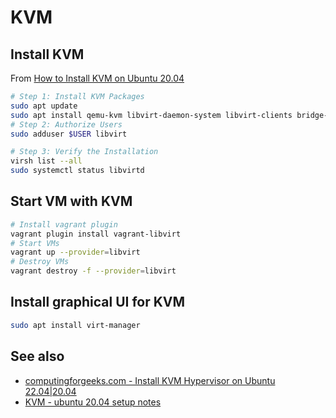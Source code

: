 # KVM

## Install KVM

From [How to Install KVM on Ubuntu 20.04](https://phoenixnap.com/kb/ubuntu-install-kvm)

```bash
# Step 1: Install KVM Packages
sudo apt update
sudo apt install qemu-kvm libvirt-daemon-system libvirt-clients bridge-utils
# Step 2: Authorize Users
sudo adduser $USER libvirt

# Step 3: Verify the Installation
virsh list --all
sudo systemctl status libvirtd
```

## Start VM with KVM

```bash
# Install vagrant plugin
vagrant plugin install vagrant-libvirt
# Start VMs
vagrant up --provider=libvirt
# Destroy VMs
vagrant destroy -f --provider=libvirt
```

## Install graphical UI for KVM

```bash
sudo apt install virt-manager
```

## See also

* [computingforgeeks.com - Install KVM Hypervisor on Ubuntu 22.04|20.04](https://computingforgeeks.com/install-kvm-hypervisor-on-ubuntu-linux/)
* [KVM - ubuntu 20.04 setup notes](KVM.md)
